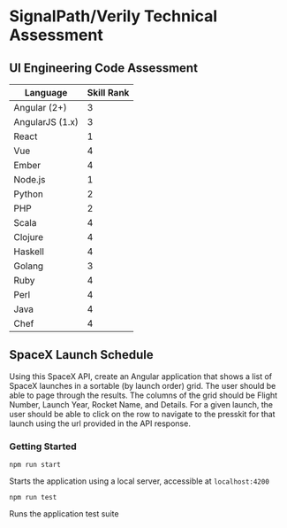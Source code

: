 # SignalPath/Verily Technical Assessment

## UI Engineering Code Assessment
|Language|Skill Rank|
|--------|----------|
|Angular (2+)|3|
|AngularJS (1.x)|3|
|React|1|
|Vue|4|
|Ember|4|
|Node.js|1|
|Python|2|
|PHP|2|
|Scala|4|
|Clojure|4|
|Haskell|4|
|Golang|3|
|Ruby|4|
|Perl|4|
|Java|4|
|Chef|4|

## SpaceX Launch Schedule

Using this SpaceX API, create an Angular application that shows a list of SpaceX launches in a sortable (by launch order) grid. The user should be able to page through the results. The columns of the grid should be Flight Number, Launch Year, Rocket Name, and Details. For a given launch, the user should be able to click on the row to navigate to the presskit for that launch using the url provided in the API response.

### Getting Started

`npm run start`

Starts the application using a local server, accessible at `localhost:4200`

`npm run test`

Runs the application test suite